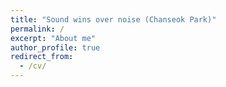 ```yaml
---
title: "Sound wins over noise (Chanseok Park)"
permalink: /
excerpt: "About me"
author_profile: true
redirect_from:
  - /cv/
---
```

